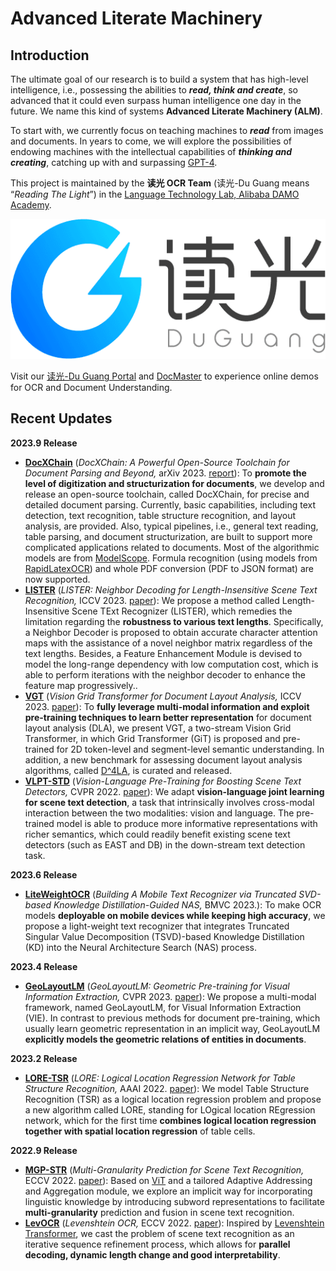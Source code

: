 # Advanced Literate Machinery

## Introduction

The ultimate goal of our research is to build a system that has high-level intelligence, i.e., possessing the abilities to ***read, think and create***, so advanced that it could even surpass human intelligence one day in the future. We name this kind of systems **Advanced Literate Machinery (ALM)**.

To start with, we currently focus on teaching machines to ***read*** from images and documents. In years to come, we will explore the possibilities of endowing machines with the intellectual capabilities of ***thinking and creating***, catching up with and surpassing [GPT-4](https://openai.com/research/gpt-4).

This project is maintained by the **读光 OCR Team** (读光-Du Guang means “*Reading The Light*”) in the [Language Technology Lab, Alibaba DAMO Academy](https://damo.alibaba.com/labs/language-technology). 

![Logo](./resources/DuGuang.png)

Visit our [读光-Du Guang Portal](https://duguang.aliyun.com/) and [DocMaster](https://www.modelscope.cn/studios/damo/DocMaster/summary) to experience online demos for OCR and Document Understanding.

## Recent Updates

**2023.9 Release**
  - [**DocXChain**](./Applications/DocXChain/) (*DocXChain: A Powerful Open-Source Toolchain for Document Parsing and Beyond,* arXiv 2023. [report](https://arxiv.org/abs/2310.12430)): To **promote the level of digitization and structurization for documents**, we develop and release an open-source toolchain, called DocXChain, for precise and detailed document parsing. Currently, basic capabilities, including text detection, text recognition, table structure recognition, and layout analysis, are provided. Also, typical pipelines, i.e., general text reading, table parsing, and document structurization, are built to support more complicated applications related to documents. Most of the algorithmic models are from [ModelScope](https://github.com/modelscope/modelscope). Formula recognition (using models from [RapidLatexOCR](https://github.com/RapidAI/RapidLatexOCR)) and whole PDF conversion (PDF to JSON format) are now supported.
  - [**LISTER**](./OCR/LISTER/) (*LISTER: Neighbor Decoding for Length-Insensitive Scene Text Recognition,* ICCV 2023. [paper](https://arxiv.org/abs/2308.12774v1)): We propose a method called Length-Insensitive Scene TExt Recognizer (LISTER), which remedies the limitation regarding the **robustness to various text lengths**. Specifically, a Neighbor Decoder is proposed to obtain accurate character attention maps with the assistance of a novel neighbor matrix regardless of the text lengths. Besides, a Feature Enhancement Module is devised to model the long-range dependency with low computation cost, which is able to perform iterations with the neighbor decoder to enhance the feature map progressively..
  - [**VGT**](./DocumentUnderstanding/VGT/) (*Vision Grid Transformer for Document Layout Analysis,* ICCV 2023. [paper](https://arxiv.org/abs/2308.14978)): To **fully leverage multi-modal information and exploit pre-training techniques to learn better representation** for document layout analysis (DLA), we present VGT, a two-stream Vision Grid Transformer, in which Grid Transformer (GiT) is proposed and pre-trained for 2D token-level and segment-level semantic understanding. In addition, a new benchmark for assessing document layout analysis algorithms, called [D^4LA](https://modelscope.cn/datasets/damo/D4LA/summary), is curated and released.
  - [**VLPT-STD**](./OCR/VLPT-STD/) (*Vision-Language Pre-Training for Boosting Scene Text Detectors,* CVPR 2022. [paper](https://arxiv.org/abs/2204.13867)): We adapt **vision-language joint learning for scene text detection**, a task that intrinsically involves cross-modal interaction between the two modalities: vision and language. The pre-trained model is able to produce more informative representations with richer semantics, which could readily benefit existing scene text detectors (such as EAST and DB) in the down-stream text detection task.

**2023.6 Release**
  - [**LiteWeightOCR**](./OCR/LiteWeightOCR/) (*Building A Mobile Text Recognizer via Truncated SVD-based Knowledge Distillation-Guided NAS,* BMVC 2023.): To make OCR models **deployable on mobile devices while keeping high accuracy**, we propose a light-weight text recognizer that integrates Truncated Singular Value Decomposition (TSVD)-based Knowledge Distillation (KD) into the Neural Architecture Search (NAS) process.

**2023.4 Release**
  - [**GeoLayoutLM**](./DocumentUnderstanding/GeoLayoutLM/) (*GeoLayoutLM: Geometric Pre-training for Visual Information Extraction,* CVPR 2023. [paper](https://arxiv.org/abs/2304.10759)): We propose a multi-modal framework, named GeoLayoutLM, for Visual Information Extraction (VIE). In contrast to previous methods for document pre-training, which usually learn geometric representation in an implicit way, GeoLayoutLM **explicitly models the geometric relations of entities in documents**.

**2023.2 Release**
  - [**LORE-TSR**](./DocumentUnderstanding/LORE-TSR/) (*LORE: Logical Location Regression Network for Table Structure Recognition,* AAAI 2022. [paper](https://arxiv.org/abs/2303.03730)): We model Table Structure Recognition (TSR) as a logical location regression problem and propose a new algorithm called LORE, standing for LOgical location REgression network, which for the first time **combines logical location regression together with spatial location regression** of table cells.

**2022.9 Release**
  - [**MGP-STR**](./OCR/MGP-STR/) (*Multi-Granularity Prediction for Scene Text Recognition,* ECCV 2022. [paper](https://arxiv.org/abs/2209.03592)): Based on [ViT](https://arxiv.org/abs/2010.11929) and a tailored Adaptive Addressing and Aggregation module, we explore an implicit way for incorporating linguistic knowledge by introducing subword representations to facilitate **multi-granularity** prediction and fusion in scene text recognition.
  - [**LevOCR**](./OCR/LevOCR/) (*Levenshtein OCR,* ECCV 2022. [paper](https://arxiv.org/abs/2209.03594)): Inspired by [Levenshtein Transformer](https://arxiv.org/abs/1905.11006), we cast the problem of scene text recognition as an iterative sequence refinement process, which allows for **parallel decoding, dynamic length change and good interpretability**.
